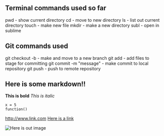 ## Terminal commands used so far

pwd - show current directory
cd - move to new directory
ls - list out current directory
touch - make new file
mkdir - make a new directory
subl - open in sublime

## Git commands used

git checkout -b  - make and move to  a new branch
git add  - add files to stage for committing
git commit -m "message" - make commit to local repository
git push - push to remote repository


## Here is some markdown!!

**This is bold**
*This is italic*

```
x = 5
function()

```

http://www.link.com
[Here is a link](http://www.link.com)

![Here is out image](../imgs/screen-shot.png "Here is the image")